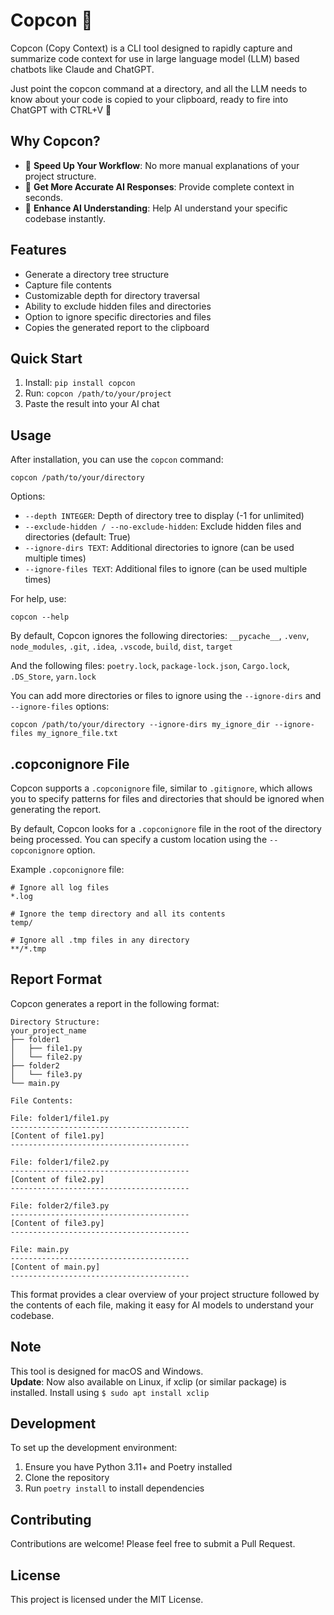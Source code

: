 # Copcon 🐎

Copcon (Copy Context) is a CLI tool designed to rapidly capture and summarize code context for use in large language model (LLM) based chatbots like Claude and ChatGPT.

Just point the copcon command at a directory, and all the LLM needs to know about your code is copied to your clipboard, ready to fire into ChatGPT with CTRL+V 🐎

## Why Copcon?

- 🚀 **Speed Up Your Workflow**: No more manual explanations of your project structure.
- 🎯 **Get More Accurate AI Responses**: Provide complete context in seconds.
- 🧠 **Enhance AI Understanding**: Help AI understand your specific codebase instantly.

## Features

- Generate a directory tree structure
- Capture file contents
- Customizable depth for directory traversal
- Ability to exclude hidden files and directories
- Option to ignore specific directories and files
- Copies the generated report to the clipboard

## Quick Start

1. Install: `pip install copcon`
2. Run: `copcon /path/to/your/project`
3. Paste the result into your AI chat

## Usage

After installation, you can use the `copcon` command:

```
copcon /path/to/your/directory
```

Options:

- `--depth INTEGER`: Depth of directory tree to display (-1 for unlimited)
- `--exclude-hidden / --no-exclude-hidden`: Exclude hidden files and directories (default: True)
- `--ignore-dirs TEXT`: Additional directories to ignore (can be used multiple times)
- `--ignore-files TEXT`: Additional files to ignore (can be used multiple times)

For help, use:

```
copcon --help
```

By default, Copcon ignores the following directories:
`__pycache__`, `.venv`, `node_modules`, `.git`, `.idea`, `.vscode`, `build`, `dist`, `target`

And the following files:
`poetry.lock`, `package-lock.json`, `Cargo.lock`, `.DS_Store`, `yarn.lock`

You can add more directories or files to ignore using the `--ignore-dirs` and `--ignore-files` options:

```
copcon /path/to/your/directory --ignore-dirs my_ignore_dir --ignore-files my_ignore_file.txt
```

## .copconignore File

Copcon supports a `.copconignore` file, similar to `.gitignore`, which allows you to specify patterns for files and directories that should be ignored when generating the report.

By default, Copcon looks for a `.copconignore` file in the root of the directory being processed. You can specify a custom location using the `--copconignore` option.

Example `.copconignore` file:

```
# Ignore all log files
*.log

# Ignore the temp directory and all its contents
temp/

# Ignore all .tmp files in any directory
**/*.tmp
```

## Report Format

Copcon generates a report in the following format:

```
Directory Structure:
your_project_name
├── folder1
│   ├── file1.py
│   └── file2.py
├── folder2
│   └── file3.py
└── main.py

File Contents:

File: folder1/file1.py
----------------------------------------
[Content of file1.py]
----------------------------------------

File: folder1/file2.py
----------------------------------------
[Content of file2.py]
----------------------------------------

File: folder2/file3.py
----------------------------------------
[Content of file3.py]
----------------------------------------

File: main.py
----------------------------------------
[Content of main.py]
----------------------------------------
```

This format provides a clear overview of your project structure followed by the contents of each file, making it easy for AI models to understand your codebase.

## Note

This tool is designed for macOS and Windows. \
**Update**: Now also available on Linux, if xclip (or similar package) is installed. Install using `$ sudo apt install xclip`

## Development

To set up the development environment:

1. Ensure you have Python 3.11+ and Poetry installed
2. Clone the repository
3. Run `poetry install` to install dependencies

## Contributing

Contributions are welcome! Please feel free to submit a Pull Request.

## License

This project is licensed under the MIT License.